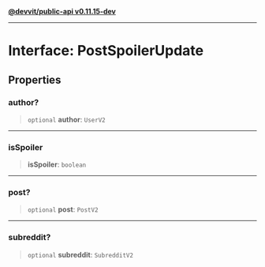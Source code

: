 [**@devvit/public-api v0.11.15-dev**](../../../../README.md)

---

# Interface: PostSpoilerUpdate

## Properties

<a id="author"></a>

### author?

> `optional` **author**: `UserV2`

---

<a id="isspoiler"></a>

### isSpoiler

> **isSpoiler**: `boolean`

---

<a id="post"></a>

### post?

> `optional` **post**: `PostV2`

---

<a id="subreddit"></a>

### subreddit?

> `optional` **subreddit**: `SubredditV2`
